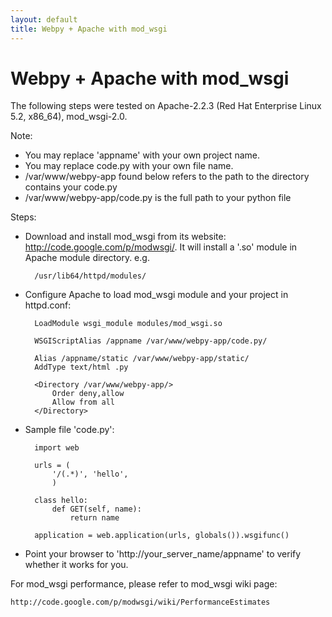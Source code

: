 ```yaml
---
layout: default
title: Webpy + Apache with mod_wsgi
---
```


# Webpy + Apache with mod_wsgi

The following steps were tested on Apache-2.2.3 (Red Hat Enterprise Linux 5.2, x86_64), mod_wsgi-2.0.

Note:

* You may replace 'appname' with your own project name.
* You may replace code.py with your own file name.
* /var/www/webpy-app found below refers to the path to the directory contains your code.py
* /var/www/webpy-app/code.py is the full path to your python file

Steps:

* Download and install mod_wsgi from its website: http://code.google.com/p/modwsgi/. It will install a '.so' module in Apache module directory. e.g.

        /usr/lib64/httpd/modules/

* Configure Apache to load mod_wsgi module and your project in httpd.conf:

        LoadModule wsgi_module modules/mod_wsgi.so

        WSGIScriptAlias /appname /var/www/webpy-app/code.py/

        Alias /appname/static /var/www/webpy-app/static/
        AddType text/html .py

        <Directory /var/www/webpy-app/>
            Order deny,allow
            Allow from all
        </Directory>

* Sample file 'code.py':

        import web

        urls = (
            '/(.*)', 'hello',
            )

        class hello:
            def GET(self, name):
                return name

        application = web.application(urls, globals()).wsgifunc()

* Point your browser to 'http://your_server_name/appname' to verify whether it works for you.

For mod_wsgi performance, please refer to mod_wsgi wiki page:

    http://code.google.com/p/modwsgi/wiki/PerformanceEstimates